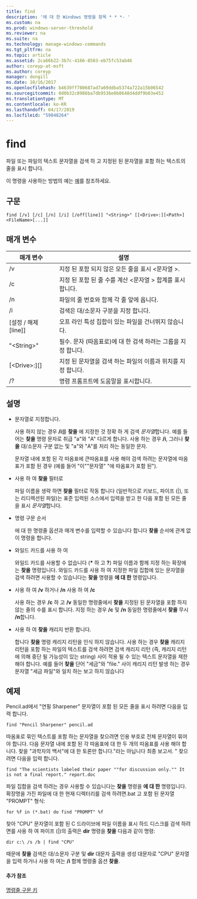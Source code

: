 ```yaml
---
title: find
description: '에 대 한 Windows 명령을 항목 * * *- '
ms.custom: na
ms.prod: windows-server-threshold
ms.reviewer: na
ms.suite: na
ms.technology: manage-windows-commands
ms.tgt_pltfrm: na
ms.topic: article
ms.assetid: 2ca66b22-3b7c-4166-8503-eb75fc53ab46
author: coreyp-at-msft
ms.author: coreyp
manager: dongill
ms.date: 10/16/2017
ms.openlocfilehash: b4639ff780687ad7a69ddba5374a722a15b06542
ms.sourcegitcommit: 0d0b32c8986ba7db9536e0b8648d4ddf9b03e452
ms.translationtype: MT
ms.contentlocale: ko-KR
ms.lasthandoff: 04/17/2019
ms.locfileid: "59848264"
---
```

# <a name="find"></a>find



파일 또는 파일의 텍스트 문자열을 검색 하 고 지정된 된 문자열을 포함 하는 텍스트의 줄을 표시 합니다.

이 명령을 사용하는 방법의 예는 [예](#BKMK_examples)를 참조하세요.

## <a name="syntax"></a>구문

```
find [/v] [/c] [/n] [/i] [/off[line]] "<String>" [[<Drive>:][<Path>]<FileName>[...]]
```

## <a name="parameters"></a>매개 변수

|매개 변수|설명|
|---------|-----------|
|/v|지정 된 포함 되지 않은 모든 줄을 표시 \<문자열 >.|
|/c|지정 된 포함 된 줄 수를 계산 \<문자열 > 합계를 표시 합니다.|
|/n|파일의 줄 번호와 함께 각 줄 앞에 옵니다.|
|/i|검색은 대/소문자 구분을 지정 합니다.|
|[설정 / 해제 [line]]|오프 라인 특성 집합이 있는 파일을 건너뛰지 않습니다.|
|"\<String>"|필수. 문자 (따옴표로)에 대 한 검색 하려는 그룹을 지정 합니다.|
|[\<Drive>:][<Path>]<FileName>|지정 된 문자열을 검색 하는 파일의 이름과 위치를 지정 합니다.|
|/?|명령 프롬프트에 도움말을 표시합니다.|

## <a name="remarks"></a>설명

-   문자열로 지정합니다.

    사용 하지 않는 경우 **/i**를 **찾을** 에 지정한 것 정확 하 게 검색 *문자열*합니다. 예를 들어는 **찾을** 명령 문자로 취급 "a"와 "A" 다르게 합니다. 사용 하는 경우 **/i**, 그러나 **찾을** 대/소문자 구분 없는 및 "a"와 "A"를 처리 하는 동일한 문자.

    문자열 내에 포함 된 각 따옴표에 큰따옴표를 사용 해야 검색 하려는 문자열에 따옴표가 포함 된 경우 (예를 들어 "이""문자열" "에 따옴표가 포함 된").
-   사용 하 여 **찾을** 필터로

    파일 이름을 생략 하면 **찾을** 필터로 작동 합니다 (일반적으로 키보드, 파이프 (|), 또는 리디렉션된 파일)는 표준 입력된 소스에서 입력을 받고 한 다음 포함 된 모든 줄을 표시 *문자열*합니다.
-   명령 구문 순서

    에 대 한 명령줄 옵션과 매개 변수를 입력할 수 있습니다 합니다 **찾을** 순서에 관계 없이 명령을 합니다.
-   와일드 카드를 사용 하 여

    와일드 카드를 사용할 수 없습니다 (**&#42;** 하 고 **?**) 파일 이름과 함께 지정 하는 확장에는 **찾을** 명령입니다. 와일드 카드를 사용 하 여 지정한 파일 집합에 있는 문자열을 검색 하려면 사용할 수 있습니다는 **찾을** 명령을 **에 대 한** 명령입니다.
-   사용 하 여 **/v** 하거나 **/n** 사용 하 여 **/c**

    사용 하는 경우 **/c** 하 고 **/v** 동일한 명령줄에서 **찾을** 지정된 된 문자열을 포함 하지 않는 줄의 수를 표시 합니다. 지정 하는 경우 **/c** 및 **/n** 동일한 명령줄에서 **찾을** 무시 **/n**합니다.
-   사용 하 여 **찾을** 캐리지 반환 합니다.

    합니다 **찾을** 명령 캐리지 리턴을 인식 하지 않습니다. 사용 하는 경우 **찾을** 캐리지 리턴을 포함 하는 파일의 텍스트를 검색 하려면 검색 캐리지 리턴 (즉, 캐리지 리턴에 의해 중단 될 가능성이 있는 string) 사이 적용 될 수 있는 텍스트 문자열을 제한 해야 합니다. 예를 들어 **찾을** 단어 "세금"와 "file." 사이 캐리지 리턴 발생 하는 경우 문자열 "세금 파일"와 일치 하는 보고 하지 않습니다

## <a name="BKMK_examples"></a>예제

Pencil.ad에서 "연필 Sharpener" 문자열이 포함 된 모든 줄을 표시 하려면 다음을 입력 합니다.
```
find "Pencil Sharpener" pencil.ad
```
따옴표로 묶인 텍스트를 포함 하는 문자열을 찾으려면 인용 부호로 전체 문자열이 묶어야 합니다. 다음 문자열 내에 포함 된 각 따옴표에 대 한 두 개의 따옴표를 사용 해야 합니다. 찾을 "과학자의 백서"에 대 한 토론만 합니다."라는 아닙니다 최종 보고서. " 찾으려면 다음을 입력 합니다.
```
find "The scientists labeled their paper ""for discussion only."" It is not a final report." report.doc
```
파일 집합을 검색 하려는 경우 사용할 수 있습니다는 **찾을** 명령을 **에 대 한** 명령입니다. 확장명을 가진 파일에 대 한 현재 디렉터리를 검색 하려면.bat 고 포함 된 문자열 "PROMPT" 형식:
```
for %f in (*.bat) do find "PROMPT" %f 
```
찾아 "CPU" 문자열이 포함 된 C 드라이브에 파일 이름을 표시 하드 디스크를 검색 하려면를 사용 하 여 파이프 (|)의 출력은 **dir** 명령을 **찾을** 다음과 같이 명령:
```
dir c:\ /s /b | find "CPU" 
```
때문에 **찾을** 검색은 대/소문자 구분 및 **dir** 대문자 출력을 생성 대문자로 "CPU" 문자열을 입력 하거나 사용 하 여는 **/i** 함께 명령줄 옵션 **찾을**.

#### <a name="additional-references"></a>추가 참조

[명령줄 구문 키](command-line-syntax-key.md)
